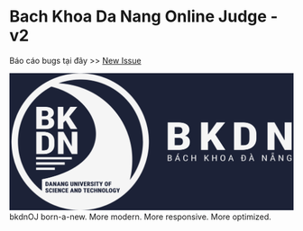 # Bach Khoa Da Nang Online Judge - v2

Báo cáo bugs tại đây >> [New Issue](https://github.com/BKDN-University/bkdnOJ-v2/issues/new)


![](https://github.com/BKDN-University/bkdnOJ-reborn-frontend/blob/main/src/assets/images/bkdn-uni-flag-white.png?raw=true)
bkdnOJ born-a-new. More modern. More responsive. More optimized.
